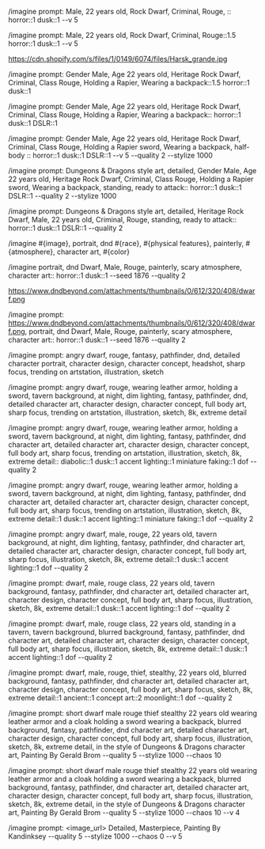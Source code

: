 /imagine prompt: Male, 22 years old, Rock Dwarf, Criminal, Rouge, :: horror::1 dusk::1 --v 5

/imagine prompt: Male, 22 years old, Rock Dwarf, Criminal, Rouge::1.5 horror::1 dusk::1 --v 5

https://cdn.shopify.com/s/files/1/0149/6074/files/Harsk_grande.jpg

/imagine prompt: Gender Male, Age 22 years old, Heritage Rock Dwarf, Criminal, Class Rouge, Holding a Rapier, Wearing a backpack::1.5 horror::1 dusk::1

/imagine prompt: Gender Male, Age 22 years old, Heritage Rock Dwarf, Criminal, Class Rouge, Holding a Rapier, Wearing a backpack:: horror::1 dusk::1 DSLR::1

/imagine prompt: Gender Male, Age 22 years old, Heritage Rock Dwarf, Criminal, Class Rouge, Holding a Rapier sword, Wearing a backpack, half-body :: horror::1 dusk::1 DSLR::1 --v 5 --quality 2 --stylize 1000

/imagine prompt: Dungeons & Dragons style art, detailed, Gender Male, Age 22 years old, Heritage Rock Dwarf, Criminal, Class Rouge, Holding a Rapier sword, Wearing a backpack, standing, ready to attack:: horror::1 dusk::1 DSLR::1 --quality 2 --stylize 1000

/imagine prompt: Dungeons & Dragons style art, detailed, Heritage Rock Dwarf, Male, 22 years old, Criminal, Rouge, standing, ready to attack:: horror::1 dusk::1 DSLR::1 --quality 2

/imagine #{image}, portrait, dnd #{race}, #{physical features}, painterly, #{atmosphere}, character art, #{color}

/imagine portrait, dnd Dwarf, Male, Rouge, painterly, scary atmosphere, character art:: horror::1 dusk::1 --seed 1876 --quality 2

https://www.dndbeyond.com/attachments/thumbnails/0/612/320/408/dwarf.png

/imagine prompt: https://www.dndbeyond.com/attachments/thumbnails/0/612/320/408/dwarf.png, portrait, dnd Dwarf, Male, Rouge, painterly, scary atmosphere, character art:: horror::1 dusk::1 --seed 1876 --quality 2

/imagine prompt: angry dwarf, rouge, fantasy, pathfinder, dnd, detailed character portrait, character design, character concept, headshot, sharp focus, trending on artstation, illustration, sketch

/imagine prompt: angry dwarf, rouge, wearing leather armor, holding a sword, tavern background, at night, dim lighting, fantasy, pathfinder, dnd, detailed character art, character design, character concept, full body art, sharp focus, trending on artstation, illustration, sketch, 8k, extreme detail

/imagine prompt: angry dwarf, rouge, wearing leather armor, holding a sword, tavern background, at night, dim lighting, fantasy, pathfinder, dnd character art, detailed character art, character design, character concept, full body art, sharp focus, trending on artstation, illustration, sketch, 8k, extreme detail:: diabolic::1 dusk::1 accent lighting::1 miniature faking::1 dof --quality 2

/imagine prompt: angry dwarf, rouge, wearing leather armor, holding a sword, tavern background, at night, dim lighting, fantasy, pathfinder, dnd character art, detailed character art, character design, character concept, full body art, sharp focus, trending on artstation, illustration, sketch, 8k, extreme detail::1 dusk::1 accent lighting::1 miniature faking::1 dof --quality 2

/imagine prompt: angry dwarf, male, rouge, 22 years old, tavern background, at night, dim lighting, fantasy, pathfinder, dnd character art, detailed character art, character design, character concept, full body art, sharp focus, illustration, sketch, 8k, extreme detail::1 dusk::1 accent lighting::1 dof --quality 2

/imagine prompt: dwarf, male, rouge class, 22 years old, tavern background, fantasy, pathfinder, dnd character art, detailed character art, character design, character concept, full body art, sharp focus, illustration, sketch, 8k, extreme detail::1 dusk::1 accent lighting::1 dof --quality 2

/imagine prompt: dwarf, male, rouge class, 22 years old, standing in a tavern, tavern background, blurred background, fantasy, pathfinder, dnd character art, detailed character art, character design, character concept, full body art, sharp focus, illustration, sketch, 8k, extreme detail::1 dusk::1 accent lighting::1 dof --quality 2

/imagine prompt: dwarf, male, rouge, thief, stealthy, 22 years old, blurred background, fantasy, pathfinder, dnd character art, detailed character art, character design, character concept, full body art, sharp focus, sketch, 8k, extreme detail::1 ancient::1 concept art::2 moonlight::1 dof --quality 2

/imagine prompt: short dwarf male rouge thief stealthy 22 years old wearing leather armor and a cloak holding a sword wearing a backpack, blurred background, fantasy, pathfinder, dnd character art, detailed character art, character design, character concept, full body art, sharp focus, illustration, sketch, 8k, extreme detail, in the style of Dungeons & Dragons character art, Painting By Gerald Brom --quality 5 --stylize 1000 --chaos 10

/imagine prompt: short dwarf male rouge thief stealthy 22 years old wearing leather armor and a cloak holding a sword wearing a backpack, blurred background, fantasy, pathfinder, dnd character art, detailed character art, character design, character concept, full body art, sharp focus, illustration, sketch, 8k, extreme detail, in the style of Dungeons & Dragons character art, Painting By Gerald Brom --quality 5 --stylize 1000 --chaos 10 --v 4

/imagine prompt: <image_url> Detailed, Masterpiece, Painting By Kandinksey --quality 5 --stylize 1000 --chaos 0 --v 5